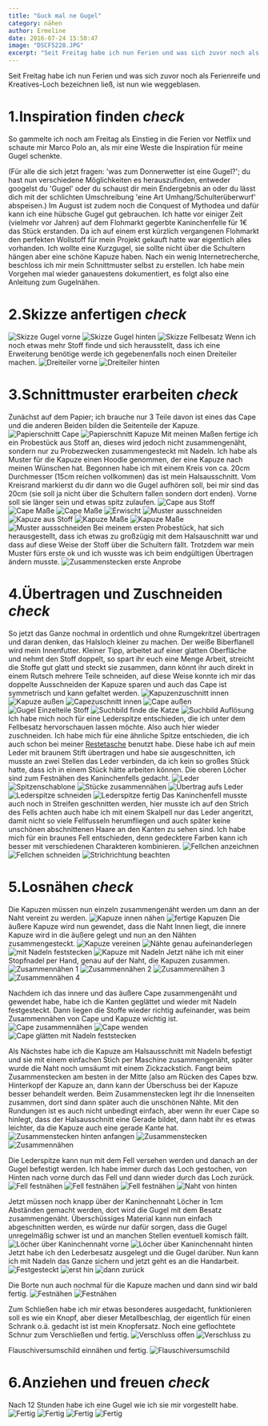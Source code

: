 ```yaml
---
title: "Guck mal ne Gugel"
category: nähen
author: Ermeline
date: 2016-07-24 15:50:47
image: "DSCF5228.JPG"
excerpt: "Seit Freitag habe ich nun Ferien und was sich zuvor noch als Ferienreife und Kreatives-Loch bezeichnen ließ, ist nun wie weggeblasen."
---
```


Seit Freitag habe ich nun Ferien und was sich zuvor noch als Ferienreife und Kreatives-Loch bezeichnen ließ, ist nun wie weggeblasen. 

# 1.Inspiration finden *check*
So gammelte ich noch am Freitag als Einstieg in die Ferien vor Netflix und schaute mir Marco Polo an, als mir eine Weste die Inspiration für meine Gugel schenkte. 

(Für alle die sich jetzt fragen: 'was zum Donnerwetter ist eine Gugel?'; du hast nun verschiedene Möglichkeiten es herauszufinden, entweder googelst du 'Gugel' oder du schaust dir mein Endergebnis an oder du lässt dich mit der schlichten Umschreibung 'eine Art Umhang/Schulterüberwurf' abspeisen.) Im August ist zudem noch die Conquest of Mythodea und dafür kann ich eine hübsche Gugel gut gebrauchen. Ich hatte vor einiger Zeit (vielmehr vor Jahren) auf dem Flohmarkt gegerbte Kaninchenfelle für 1€ das Stück erstanden. Da ich auf einem erst kürzlich vergangenen Flohmarkt den perfekten Wollstoff für mein Projekt gekauft hatte war eigentlich alles vorhanden. Ich wollte eine Kurzgugel, sie sollte nicht über die Schultern hängen aber eine schöne Kapuze haben. Nach ein wenig Internetrecherche, beschloss ich mir mein Schnittmuster selbst zu erstellen. Ich habe mein Vorgehen mal wieder ganauestens dokumentiert, es folgt also eine Anleitung zum Gugelnähen.

# 2.Skizze anfertigen *check*
![Skizze Gugel vorne](DSCF5225.JPG)
![Skizze Gugel hinten](DSCF5227.JPG)
![Skizze Fellbesatz](DSCF5226.JPG)
Wenn ich noch etwas mehr Stoff finde und sich herausstellt, dass ich eine Erweiterung benötige werde ich gegebenenfalls noch einen Dreiteiler machen.
![Dreiteiler vorne](DSCF5100.JPG)
![Dreiteiler hinten](DSCF5101.JPG)

# 3.Schnittmuster erarbeiten *check* 
Zunächst auf dem Papier; ich brauche nur 3 Teile davon ist eines das Cape und die anderen Beiden bilden die Seitenteile der Kapuze.
![Papierschnitt Cape](DSCF5103.JPG)
![Papierschnitt Kapuze](DSCF5104.JPG)
Mit meinen Maßen fertige ich ein Probestück aus Stoff an, dieses wird jedoch nicht zusammengenäht, sondern nur zu Probezwecken zusammengesteckt mit Nadeln.
Ich habe als Muster für die Kapuze einen Hoodie genommen, der eine Kapuze nach meinen Wünschen hat.
Begonnen habe ich mit einem Kreis von ca. 20cm Durchmesser (15cm reichen vollkommen) das ist mein Halsausschnitt. Vom Kreisrand markierst du dir dann wo die Gugel aufhören soll, bei mir sind das 20cm (sie soll ja nicht über die Schultern fallen sondern dort enden). Vorne soll sie länger sein und etwas spitz zulaufen.
![Cape aus Stoff](DSCF5111.JPG)
![Cape Maße](DSCF5108.JPG)
![Cape Maße](DSCF5110.JPG)
![Erwischt](DSCF5113.JPG)
![Muster ausschneiden](DSCF5115.JPG)
![Kapuze aus Stoff](DSCF5117.JPG)
![Kapuze Maße](DSCF5118.JPG)
![Kapuze Maße](DSCF5119.JPG)
![Muster aussschneiden](DSCF5121.JPG)
Bei meinem ersten Probestück, hat sich herausgestellt, dass ich etwas zu großzügig mit dem Halsauschnitt war und dass auf diese Weise der Stoff über die Schultern fällt. Trotzdem war mein Muster fürs erste ok und ich wusste was ich beim endgültigen Übertragen ändern musste.
![Zusammenstecken erste Anprobe](DSCF5123.JPG)

# 4.Übertragen und Zuschneiden *check*
So jetzt das Ganze nochmal in ordentlich und ohne Rumgekritzel übertragen und daran denken, das Halsloch kleiner zu machen. Der weiße Biberflanell wird mein Innenfutter. Kleiner Tipp, arbeitet auf einer glatten Oberfläche und nehmt den Stoff doppelt, so spart ihr euch eine Menge Arbeit, streicht die Stoffe gut glatt und steckt sie zusammen, dann könnt ihr auch direkt in einem Rutsch mehrere Teile schneiden, auf diese Weise konnte ich mir das doppelte Ausschneiden der Kapuze sparen und auch das Cape ist symmetrisch und kann gefaltet werden.
![Kapuzenzuschnitt innen](DSCF5124.JPG)
![Kapuze außen](DSCF5130.JPG)
![Capezuschnitt innen](DSCF5125.JPG)
![Cape außen](DSCF5134.JPG)
![Gugel Einzelteile Stoff](DSCF5135.JPG)
![Suchbild finde die Katze](DSCF5133.JPG)
![Suchbild Auflösung](DSCF5132.JPG)
Ich habe mich noch für eine Lederspitze entschieden, die ich unter dem Fellbesatz hervorschauen lassen möchte. Also auch hier wieder zuschneiden. Ich habe mich für eine ähnliche Spitze entschieden, die ich auch schon bei meiner [Restetasche](/2016/02/restetaschchen/) benutzt habe. Diese habe ich auf mein Leder mit braunem Stift übertragen und habe sie ausgeschnitten, ich musste an zwei Stellen das Leder verbinden, da ich kein so großes Stück hatte, dass ich in einem Stück hätte arbeiten können. Die oberen Löcher sind zum Festnähen des Kaninchenfells gedacht.
![Leder](DSCF5140.JPG)
![Spitzenschablone](DSCF5170.JPG)
![Stücke zusammennähen](DSCF5178.JPG)
![Übertrag aufs Leder](DSCF5179.JPG)
![Lederspitze schneiden](DSCF5182.JPG)
![Lederspitze fertig](DSCF5183.JPG)
Das Kaninchenfell musste auch noch in Streifen geschnitten werden, hier musste ich auf den Strich des Fells achten auch habe ich mit einem Skalpell nur das Leder angeritzt, damit nicht so viele Fellfusseln herumfliegen und auch später keine unschönen abschnittenen Haare an den Kanten zu sehen sind. Ich habe mich für ein braunes Fell entschieden, denn gedecktere Farben kann ich besser mit verschiedenen Charakteren kombinieren.
![Fellchen anzeichnen](DSCF5172.JPG)
![Fellchen schneiden](DSCF5173.JPG)
![Strichrichtung beachten](DSCF5177.JPG)

# 5.Losnähen *check*
Die Kapuzen müssen nun einzeln zusammengenäht werden um dann an der Naht vereint zu werden.
![Kapuze innen nähen](DSCF5126.JPG)
![fertige Kapuzen](DSCF5145.JPG)
Die äußere Kapuze wird nun gewendet, dass die Naht Innen liegt, die innere Kapuze wird in die äußere gelegt und nun an den Nähten zusammengesteckt. 
![Kapuze vereinen](DSCF5147.JPG)
![Nähte genau aufeinanderlegen](DSCF5148.JPG)
![mit Nadeln feststecken](DSCF5151.JPG)
![Kapuze mit Nadeln](DSCF5152.JPG)
Jetzt nähe ich mit einer Stopfnadel per Hand, genau auf der Naht, die Kapuzen zusammen.
![Zusammennähen 1](DSCF5155.JPG)
![Zusammennähen 2](DSCF5156.JPG)
![Zusammennähen 3](DSCF5158.JPG)
![Zusammennähen 4](DSCF5159.JPG)

Nachdem ich das innere und das äußere Cape zusammengenäht und gewendet habe, habe ich die Kanten geglättet und wieder mit Nadeln festgesteckt. Dann liegen die Stoffe wieder richtig aufeinander, was beim Zusammennähen von Cape und Kapuze wichtig ist.
![Cape zusammennähen](DSCF5142.JPG)
![Cape wenden](DSCF5143.JPG)
![Cape glätten mit Nadeln feststecken](DSCF5165.JPG)

Als Nächstes habe ich die Kapuze am Halsausschnitt mit Nadeln befestigt und sie mit einem einfachen Stich per Maschine zusammengenäht, später wurde die Naht noch umsäumt mit einem Zickzackstich. Fangt beim Zusammenstecken am besten in der Mitte (also am Rücken des Capes bzw. Hinterkopf der Kapuze an, dann kann der Überschuss bei der Kapuze besser behandelt werden. Beim Zusammenstecken legt ihr die Innenseiten zusammen, dort sind dann später auch die unschönen Nähte. Mit den Rundungen ist es auch nicht unbedingt einfach, aber wenn ihr euer Cape so hinlegt, dass der Halsausschnitt eine Gerade bildet, dann habt ihr es etwas leichter, da die Kapuze auch eine gerade Kante hat.
![Zusammenstecken hinten anfangen](DSCF5166.JPG)
![Zusammenstecken](DSCF5167.JPG)
![Zusammennähen](DSCF5168.JPG)

Die Lederspitze kann nun mit dem Fell versehen werden und danach an der Gugel befestigt werden. Ich habe immer durch das Loch gestochen, von Hinten nach vorne durch das Fell und dann wieder durch das Loch zurück.
![Fell festnähen](DSCF5185.JPG)
![Fell festnähen](DSCF5186.JPG)
![Fell festnähen](DSCF5187.JPG)
![Naht von hinten](DSCF5188.JPG)

Jetzt müssen noch knapp über der Kaninchennaht Löcher in 1cm Abständen gemacht werden, dort wird die Gugel mit dem Besatz zusammengenäht. Überschüssiges Material kann nun einfach abgeschnitten werden, es würde nur dafür sorgen, dass die Gugel unregelmäßig schwer ist und an manchen Stellen eventuell komisch fällt.
![Löcher über Kaninchennaht vorne](DSCF5194.JPG)
![Löcher über Kaninchennaht hinten](DSCF5195.JPG)
Jetzt habe ich den Lederbesatz ausgelegt und die Gugel darüber. Nun kann ich mit Nadeln das Ganze sichern und jetzt geht es an die Handarbeit.
![Festgesteckt](DSCF5198.JPG)
![erst hin](DSCF5199.JPG)
![dann zurück](DSCF5201.JPG)

Die Borte nun auch nochmal für die Kapuze machen und dann sind wir bald fertig.
![Festnähen](DSCF5217.JPG)
![Festnähen](DSCF5218.JPG)

Zum Schließen habe ich mir etwas besonderes ausgedacht, funktionieren soll es wie ein Knopf, aber dieser Metallbeschlag, der eigentlich für einen Schrank o.ä. gedacht ist ist mein Knopfersatz. Noch eine geflochtete Schnur zum Verschließen und fertig.
![Verschluss offen](DSCF5205.JPG)
![Verschluss zu](DSCF5206.JPG)

Flauschiversumschild einnähen und fertig.
![Flauschiversumschild](DSCF5221.JPG)

# 6.Anziehen und freuen *check*
Nach 12 Stunden habe ich eine Gugel wie ich sie mir vorgestellt habe. 
![Fertig](DSCF5219.JPG)
![Fertig](DSCF5220.JPG)
![Fertig](DSCF5228.JPG)
![Fertig](DSCF5229.JPG)



